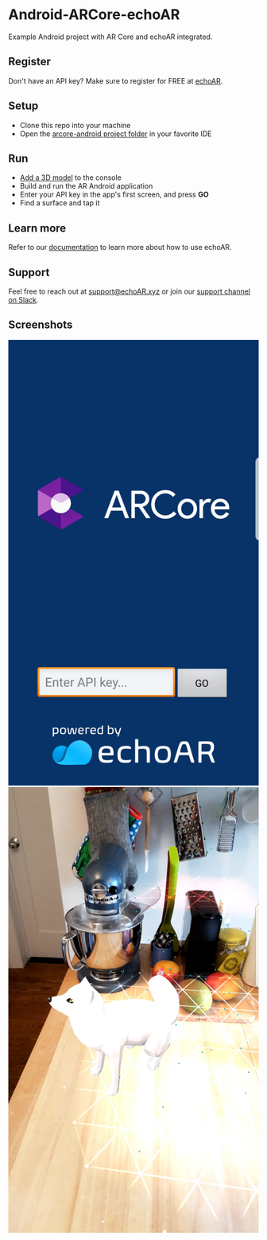 # Android-ARCore-echoAR
Example Android project with AR Core and echoAR integrated.

## Register
Don't have an API key? Make sure to register for FREE at [echoAR](https://console.echoar.xyz/#/auth/register).

## Setup
* Clone this repo into your machine
* Open the [arcore-android project folder](/arcore-android) in your favorite IDE

## Run
* [Add a 3D model](https://docs.echoar.xyz/quickstart/add-a-3d-model) to the console
* Build and run the AR Android application
* Enter your API key in the app's first screen, and press **GO**
* Find a surface and tap it

## Learn more
Refer to our [documentation](https://docs.echoar.xyz/) to learn more about how to use echoAR.

## Support
Feel free to reach out at [support@echoAR.xyz](mailto:support@echoAR.xyz) or join our [support channel on Slack](https://join.slack.com/t/echoar/shared_invite/enQtNTg4NjI5NjM3OTc1LWU1M2M2MTNlNTM3NGY1YTUxYmY3ZDNjNTc3YjA5M2QyNGZiOTgzMjVmZWZmZmFjNGJjYTcxZjhhNzk3YjNhNjE).

## Screenshots
![start screen](/screenshots/start%20screen.JPG)
![fox](/screenshots/fox.JPG)